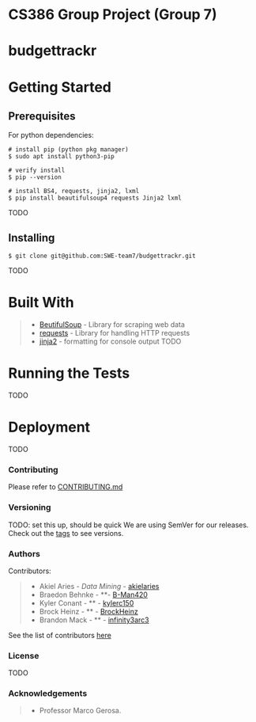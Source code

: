 # CS386 Group Project (Group 7)

# budgettrackr

# Getting Started
## Prerequisites
For python dependencies: 
```
# install pip (python pkg manager)
$ sudo apt install python3-pip

# verify install
$ pip --version

# install BS4, requests, jinja2, lxml
$ pip install beautifulsoup4 requests Jinja2 lxml
```

TODO

## Installing
```
$ git clone git@github.com:SWE-team7/budgettrackr.git
```

TODO

# Built With
> * [BeutifulSoup](https://pypi.org/project/beautifulsoup4/) - Library for scraping web data
> * [requests](https://pypi.org/project/requests/) - Library for handling HTTP requests
> * [jinja2](https://pypi.org/project/Jinja2/) - formatting for console output
TODO

# Running the Tests
TODO
# Deployment
TODO

### Contributing
Please refer to [CONTRIBUTING.md](https://github.com/SWE-team7/budgettrackr/blob/sandbox/CONTRIBUTING.md)

### Versioning
TODO: set this up, should be quick
We are using SemVer for our releases. Check out the [tags](https://github.com/SWE-team7/budgettrackr/tags) to see versions.

### Authors
Contributors:
> * Akiel Aries - *Data Mining* - [akielaries](https://github.com/akielaries)
> * Braedon Behnke - **- [B-Man420](https://github.com/B-Man420)
> * Kyler Conant - ** - [kylerc150](https://github.com/kylerc150)
> * Brock Heinz - ** - [BrockHeinz](https://github.com/BrockHeinz)
> * Brandon Mack - ** - [infinity3arc3](https://github.com/infinity3arc3)

See the list of contributors [here](https://github.com/SWE-team7/budgettrackr/blob/sandbox/CONTRIBUTORS.md)

### License
TODO

### Acknowledgements
> * Professor Marco Gerosa.
